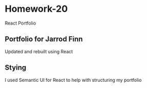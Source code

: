 # Homework-20

React Portfolio

## Portfolio for Jarrod Finn

Updated and rebuilt using React

## Stying

I used Semantic UI for React to help with structuring my portfolio
